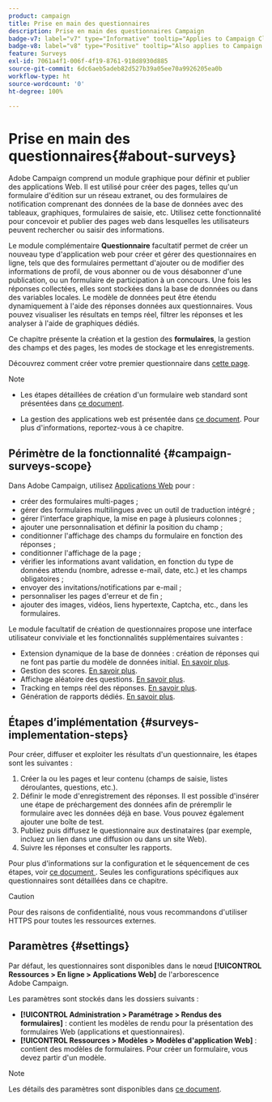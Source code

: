 ```yaml
---
product: campaign
title: Prise en main des questionnaires
description: Prise en main des questionnaires Campaign
badge-v7: label="v7" type="Informative" tooltip="Applies to Campaign Classic v7"
badge-v8: label="v8" type="Positive" tooltip="Also applies to Campaign v8"
feature: Surveys
exl-id: 7061a4f1-006f-4f19-8761-918d8930d885
source-git-commit: 6dc6aeb5adeb82d527b39a05ee70a9926205ea0b
workflow-type: ht
source-wordcount: '0'
ht-degree: 100%

---
```


# Prise en main des questionnaires{#about-surveys}



Adobe Campaign comprend un module graphique pour définir et publier des applications Web. Il est utilisé pour créer des pages, telles qu&#39;un formulaire d&#39;édition sur un réseau extranet, ou des formulaires de notification comprenant des données de la base de données avec des tableaux, graphiques, formulaires de saisie, etc. Utilisez cette fonctionnalité pour concevoir et publier des pages web dans lesquelles les utilisateurs peuvent rechercher ou saisir des informations.

Le module complémentaire **Questionnaire** facultatif permet de créer un nouveau type d&#39;application web pour créer et gérer des questionnaires en ligne, tels que des formulaires permettant d&#39;ajouter ou de modifier des informations de profil, de vous abonner ou de vous désabonner d&#39;une publication, ou un formulaire de participation à un concours. Une fois les réponses collectées, elles sont stockées dans la base de données ou dans des variables locales. Le modèle de données peut être étendu dynamiquement à l&#39;aide des réponses données aux questionnaires. Vous pouvez visualiser les résultats en temps réel, filtrer les réponses et les analyser à l&#39;aide de graphiques dédiés.

Ce chapitre présente la création et la gestion des **formulaires**, la gestion des champs et des pages, les modes de stockage et les enregistrements.

Découvrez comment créer votre premier questionnaire dans [cette page](getting-started-with-surveys.md).

>[!NOTE]
>
>* Les étapes détaillées de création d&#39;un formulaire web standard sont présentées dans [ce document](../../web/using/about-web-forms.md).
>
>* La gestion des applications web est présentée dans [ce document](../../web/using/about-web-applications.md). Pour plus d&#39;informations, reportez-vous à ce chapitre.


## Périmètre de la fonctionnalité {#campaign-surveys-scope}

Dans Adobe Campaign, utilisez [Applications Web](../../web/using/about-web-forms.md) pour :

* créer des formulaires multi-pages ;
* gérer des formulaires multilingues avec un outil de traduction intégré ;
* gérer l&#39;interface graphique, la mise en page à plusieurs colonnes ;
* ajouter une personnalisation et définir la position du champ ;
* conditionner l&#39;affichage des champs du formulaire en fonction des réponses ;
* conditionner l&#39;affichage de la page ;
* vérifier les informations avant validation, en fonction du type de données attendu (nombre, adresse e-mail, date, etc.) et les champs obligatoires ;
* envoyer des invitations/notifications par e-mail ;
* personnaliser les pages d&#39;erreur et de fin ;
* ajouter des images, vidéos, liens hypertexte, Captcha, etc., dans les formulaires.

Le module facultatif de création de questionnaires propose une interface utilisateur conviviale et les fonctionnalités supplémentaires suivantes :

* Extension dynamique de la base de données : création de réponses qui ne font pas partie du modèle de données initial. [En savoir plus](../../surveys/using/managing-answers.md#storing-collected-answers).
* Gestion des scores. [En savoir plus](../../surveys/using/managing-answers.md#score-management).
* Affichage aléatoire des questions. [En savoir plus](../../surveys/using/building-a-survey.md#adding-questions).
* Tracking en temps réel des réponses. [En savoir plus](../../surveys/using/publish--track-and-use-collected-data.md#response-tracking).
* Génération de rapports dédiés. [En savoir plus](../../surveys/using/publish--track-and-use-collected-data.md#reports-on-surveys).


## Étapes dʼimplémentation {#surveys-implementation-steps}

Pour créer, diffuser et exploiter les résultats d&#39;un questionnaire, les étapes sont les suivantes :

1. Créer la ou les pages et leur contenu (champs de saisie, listes déroulantes, questions, etc.).
1. Définir le mode d&#39;enregistrement des réponses. Il est possible d&#39;insérer une étape de préchargement des données afin de préremplir le formulaire avec les données déjà en base. Vous pouvez également ajouter une boîte de test.
1. Publiez puis diffusez le questionnaire aux destinataires (par exemple, incluez un lien dans une diffusion ou dans un site Web).
1. Suivre les réponses et consulter les rapports.

Pour plus d&#39;informations sur la configuration et le séquencement de ces étapes, voir [ce document ](../../web/using/about-web-forms.md). Seules les configurations spécifiques aux questionnaires sont détaillées dans ce chapitre.

>[!CAUTION]
>
>Pour des raisons de confidentialité, nous vous recommandons d&#39;utiliser HTTPS pour toutes les ressources externes.

## Paramètres       {#settings}

Par défaut, les questionnaires sont disponibles dans le nœud **[!UICONTROL Ressources > En ligne > Applications Web]** de l&#39;arborescence Adobe Campaign.

Les paramètres sont stockés dans les dossiers suivants :

* **[!UICONTROL Administration > Paramétrage > Rendus des formulaires]** : contient les modèles de rendu pour la présentation des formulaires Web (applications et questionnaires).
* **[!UICONTROL Ressources > Modèles > Modèles d&#39;application Web]** : contient des modèles de formulaires. Pour créer un formulaire, vous devez partir d&#39;un modèle.

>[!NOTE]
>
>Les détails des paramètres sont disponibles dans [ce document](../../web/using/about-web-forms.md).
